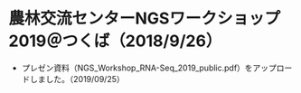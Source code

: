 # 農林交流センターNGSワークショップ2019＠つくば（2018/9/26）

- プレゼン資料（NGS_Workshop_RNA-Seq_2019_public.pdf）をアップロードしました。（2019/09/25）
